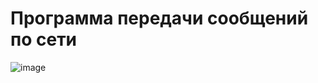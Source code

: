 # Программа передачи сообщений по сети
![image](https://github.com/raduma142/net/assets/69161202/bbaaf4a1-d4db-4161-8fac-b34e459640fa)
